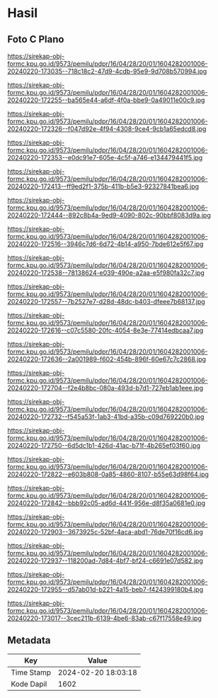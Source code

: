 # Hasil

## Foto C Plano

https://sirekap-obj-formc.kpu.go.id/9573/pemilu/pdpr/16/04/28/20/01/1604282001006-20240220-173035--718c18c2-47d9-4cdb-95e9-9d708b570994.jpg

https://sirekap-obj-formc.kpu.go.id/9573/pemilu/pdpr/16/04/28/20/01/1604282001006-20240220-172255--ba565e44-a6df-4f0a-bbe9-0a49011e00c9.jpg

https://sirekap-obj-formc.kpu.go.id/9573/pemilu/pdpr/16/04/28/20/01/1604282001006-20240220-172326--f047d92e-4f94-4308-9ce4-9cb1a65edcd8.jpg

https://sirekap-obj-formc.kpu.go.id/9573/pemilu/pdpr/16/04/28/20/01/1604282001006-20240220-172353--e0dc91e7-605e-4c5f-a746-e134479441f5.jpg

https://sirekap-obj-formc.kpu.go.id/9573/pemilu/pdpr/16/04/28/20/01/1604282001006-20240220-172413--ff9ed2f1-375b-411b-b5e3-92327841bea6.jpg

https://sirekap-obj-formc.kpu.go.id/9573/pemilu/pdpr/16/04/28/20/01/1604282001006-20240220-172444--892c8b4a-9ed9-4090-802c-90bbf8083d9a.jpg

https://sirekap-obj-formc.kpu.go.id/9573/pemilu/pdpr/16/04/28/20/01/1604282001006-20240220-172516--3946c7d6-6d72-4b14-a950-7bde612e5f67.jpg

https://sirekap-obj-formc.kpu.go.id/9573/pemilu/pdpr/16/04/28/20/01/1604282001006-20240220-172538--78138624-e039-490e-a2aa-e5f980fa32c7.jpg

https://sirekap-obj-formc.kpu.go.id/9573/pemilu/pdpr/16/04/28/20/01/1604282001006-20240220-172557--7b2527e7-d28d-48dc-b403-dfeee7b68137.jpg

https://sirekap-obj-formc.kpu.go.id/9573/pemilu/pdpr/16/04/28/20/01/1604282001006-20240220-172616--c07c5580-20fc-4054-8e3e-77414edbcaa7.jpg

https://sirekap-obj-formc.kpu.go.id/9573/pemilu/pdpr/16/04/28/20/01/1604282001006-20240220-172636--2a001989-f602-454b-896f-60e67c7c2868.jpg

https://sirekap-obj-formc.kpu.go.id/9573/pemilu/pdpr/16/04/28/20/01/1604282001006-20240220-172704--f2e4b8bc-080a-493d-b7d1-727eb1ab1eee.jpg

https://sirekap-obj-formc.kpu.go.id/9573/pemilu/pdpr/16/04/28/20/01/1604282001006-20240220-172732--f545a53f-1ab3-41bd-a35b-c09d769220b0.jpg

https://sirekap-obj-formc.kpu.go.id/9573/pemilu/pdpr/16/04/28/20/01/1604282001006-20240220-172750--6d5dc1b1-426d-41ac-b71f-4b265ef03f60.jpg

https://sirekap-obj-formc.kpu.go.id/9573/pemilu/pdpr/16/04/28/20/01/1604282001006-20240220-172822--e603b808-0a85-4860-8107-b55e63d98f64.jpg

https://sirekap-obj-formc.kpu.go.id/9573/pemilu/pdpr/16/04/28/20/01/1604282001006-20240220-172842--bbb92c05-ad6d-441f-956e-d8f35a0681e0.jpg

https://sirekap-obj-formc.kpu.go.id/9573/pemilu/pdpr/16/04/28/20/01/1604282001006-20240220-172903--3673925c-52bf-4aca-abd1-76de70f16cd6.jpg

https://sirekap-obj-formc.kpu.go.id/9573/pemilu/pdpr/16/04/28/20/01/1604282001006-20240220-172937--118200ad-7d84-4bf7-bf24-c6691e07d582.jpg

https://sirekap-obj-formc.kpu.go.id/9573/pemilu/pdpr/16/04/28/20/01/1604282001006-20240220-172955--d57ab01d-b221-4a15-beb7-f424399180b4.jpg

https://sirekap-obj-formc.kpu.go.id/9573/pemilu/pdpr/16/04/28/20/01/1604282001006-20240220-173017--3cec211b-6139-4be6-83ab-c67f17558e49.jpg


## Metadata

| Key        | Value               |
| ---------- | ------------------- |
| Time Stamp | 2024-02-20 18:03:18 |
| Kode Dapil | 1602                |



